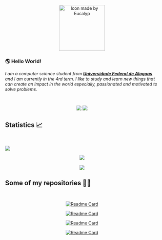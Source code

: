 <div align="center">
<a href="https://www.flaticon.com/authors/eucalyp">
<img title="Icon made by Eucalyp" src="https://image.flaticon.com/icons/png/512/2463/2463478.png" width="150px">
</a>
</div>

### :earth_americas: Hello World!

<em>I am a computer science student from <a href="https://ufal.br/"><b>Universidade Federal de Alagoas</b></a> and I am currently in the 4rd term. I like to study and learn new things that can create an impact in the world especially, passionated and motivated to solve problems. </em>

<br/>

<p align="center">
  <a href="mailto:joaoayalla19@gmail.com" alt="Gmail">
  <img src="https://img.shields.io/badge/-Gmail-FF0000?style=flat-square&labelColor=FF0000&logo=gmail&logoColor=white" /></a>

  <a href="https://www.linkedin.com/in/jo%C3%A3o-victor-ayalla-13249218b/" alt="Linkedin">
  <img src="https://img.shields.io/badge/-Linkedin-0e76a8?style=flat-square&logo=Linkedin&logoColor=white" /></a>
</p>

## Statistics :chart_with_upwards_trend:

<br/>

[![](https://activity-graph.herokuapp.com/graph?username=jonh14lk&theme=redical)]()

<p align="center">
<img align="center" src="https://github-readme-stats.vercel.app/api?username=jonh14lk&show_icons=true&theme=radical">
<br/>
<br/>
<img align="center" src="https://github-readme-stats.vercel.app/api/top-langs/?username=jonh14lk&layout=compact&theme=radical">
</p>

## Some of my repositories :man_technologist:

<br/>

<div align="center">

[![Readme Card](https://github-readme-stats.vercel.app/api/pin/?username=jonh14lk&repo=Competitive_Programming&theme=radical&border_radius=10)](https://github.com/jonh14lk/Competitive_Programming)
<br/>

[![Readme Card](https://github-readme-stats.vercel.app/api/pin/?username=jonh14lk&repo=CovidBR&theme=radical&border_radius=10)](https://github.com/jonh14lk/CovidBR)
<br/>

[![Readme Card](https://github-readme-stats.vercel.app/api/pin/?username=jonh14lk&repo=StudiesGroups&theme=radical&border_radius=10)](https://github.com/jonh14lk/StudiesGroups)
<br/>

[![Readme Card](https://github-readme-stats.vercel.app/api/pin/?username=jonh14lk&repo=p5jsSketches&theme=radical&border_radius=10)](https://github.com/jonh14lk/p5jsSketches)

</div>
